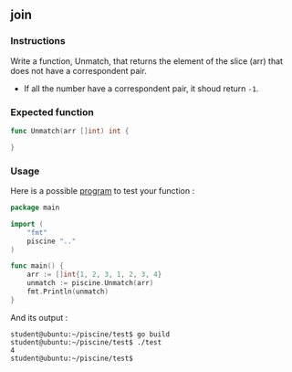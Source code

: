 ## join

### Instructions

Write a function, Unmatch, that returns the element of the slice (arr) that does not have a correspondent pair.

- If all the number have a correspondent pair, it shoud return `-1`.

### Expected function

```go
func Unmatch(arr []int) int {

}
```

### Usage

Here is a possible [program](TODO-LINK) to test your function :

```go
package main

import (
	"fmt"
	piscine ".."
)

func main() {
	arr := []int{1, 2, 3, 1, 2, 3, 4}
	unmatch := piscine.Unmatch(arr)
	fmt.Println(unmatch)
}
```

And its output :

```console
student@ubuntu:~/piscine/test$ go build
student@ubuntu:~/piscine/test$ ./test
4
student@ubuntu:~/piscine/test$
```
